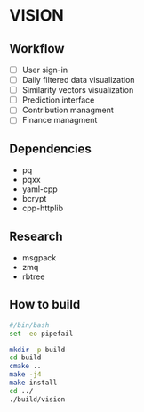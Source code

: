 # VISION

## Workflow

- [ ] User sign-in
- [ ] Daily filtered data visualization
- [ ] Similarity vectors visualization
- [ ] Prediction interface
- [ ] Contribution managment
- [ ] Finance managment

## Dependencies

- pq
- pqxx
- yaml-cpp
- bcrypt
- cpp-httplib

## Research

- msgpack
- zmq
- rbtree

## How to build

```bash
#/bin/bash
set -eo pipefail

mkdir -p build
cd build
cmake ..
make -j4
make install
cd ../
./build/vision
```
